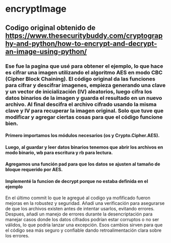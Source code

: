 # encryptImage


## Codigo original obtenido de https://www.thesecuritybuddy.com/cryptography-and-python/how-to-encrypt-and-decrypt-an-image-using-python/

### Ese fue la pagina que usé para obtener el ejemplo, lo que hace es cifrar una imagen utilizando el algoritmo AES en modo CBC (Cipher Block Chaining). El código original da las funciones para cifrar y descifrar imagenes, empieza generando una clave y un vector de inicialización (IV) aleatorios, luego cifra los datos binarios de la imagen y guarda el resultado en un nuevo archivo. Al final descifra el archivo cifrado usando la misma clave y IV para recuperar la imagen original. Solo que tuve que modificar y agregar ciertas cosas para que el código funcione bien.

#### Primero importamos los módulos necesarios (os y Crypto.Cipher.AES).

#### Luego, al guardar y leer datos binarios tenemos que abrir los archivos en modo binario, wb para escritura y rb para lectura.

#### Agregamos una función pad para que los datos se ajusten al tamaño de bloque requerido por AES.

#### Implementé la funcion de decrypt porque no estaba definida en el ejemplo

En el último commit lo que le agregué al codigo ya mofificado fueron mejoras en la robustez y seguridad. Añadí una verificación para asegurarse de que los archivos existen antes de intentar usarlos, evitando errores. Despues, añadí un manejo de errores durante la desencriptación para manejar casos donde los datos cifrados podrían estar corruptos o no ser válidos, lo que podría lanzar una excepción. Esos cambios sirven para que el código sea más seguro y confiable dando retroalimentación clara sobre los errores.
